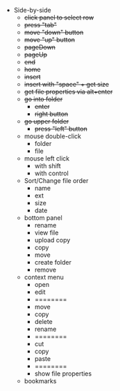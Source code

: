 - Side-by-side
  - ~~click panel to select row~~
  - ~~press "tab"~~
  - ~~move "down" button~~
  - ~~move "up" button~~
  - ~~pageDown~~
  - ~~pageUp~~
  - ~~end~~
  - ~~home~~
  - ~~insert~~
  - ~~insert with "space" + get size~~
  - ~~get file properties via alt+enter~~
  - ~~go into folder~~
    - ~~enter~~
    - ~~right button~~
  - ~~go upper folder~~
    - ~~press "left" button~~
  - mouse double-click
    - folder
    - file
  - mouse left click
    - with shift
    - with control
  - Sort/Change file order
    - name
    - ext
    - size
    - date
  - bottom panel
    - rename
    - view file
    - upload copy
    - copy
    - move
    - create folder
    - remove
  - context menu
    - open
    - edit
    - ========
    - move
    - copy
    - delete
    - rename
    - ========
    - cut
    - copy
    - paste
    - ========
    - show file properties
  - bookmarks
